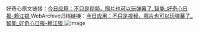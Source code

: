 好奇心原文链接：[今日应用：不只是视频，照片也可以玩弹幕了_智能_好奇心日报-赖江锟 ](https://www.qdaily.com/articles/9882.html)
WebArchive归档链接：[今日应用：不只是视频，照片也可以玩弹幕了_智能_好奇心日报-赖江锟 ](http://web.archive.org/web/20160808051541/http://www.qdaily.com/articles/9882.html)
![image](http://ww3.sinaimg.cn/large/007d5XDply1g3vgzg9vapj30u02vd4qp)